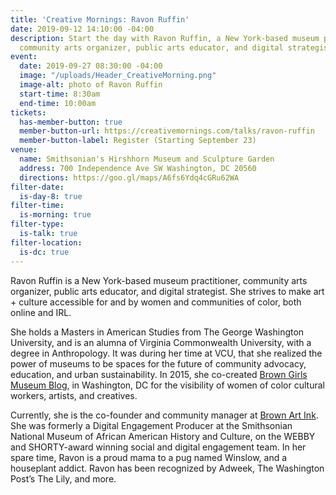 ```yaml
---
title: 'Creative Mornings: Ravon Ruffin'
date: 2019-09-12 14:10:00 -04:00
description: Start the day with Ravon Ruffin, a New York-based museum practitioner,
  community arts organizer, public arts educator, and digital strategist.
event:
  date: 2019-09-27 08:30:00 -04:00
  image: "/uploads/Header_CreativeMorning.png"
  image-alt: photo of Ravon Ruffin
  start-time: 8:30am
  end-time: 10:00am
tickets:
  has-member-button: true
  member-button-url: https://creativemornings.com/talks/ravon-ruffin
  member-button-label: Register (Starting September 23)
venue:
  name: Smithsonian's Hirshhorn Museum and Sculpture Garden
  address: 700 Independence Ave SW Washington, DC 20560
  directions: https://goo.gl/maps/A6fs6Ydq4cGRu62WA
filter-date:
  is-day-8: true
filter-time:
  is-morning: true
filter-type:
  is-talk: true
filter-location:
  is-dc: true
---
```


Ravon Ruffin is a New York-based museum practitioner, community arts organizer, public arts educator, and digital strategist. She strives to make art + culture accessible for and by women and communities of color, both online and IRL.

She holds a Masters in American Studies from The George Washington University, and is an alumna of Virginia Commonwealth University, with a degree in Anthropology. It was during her time at VCU, that she realized the power of museums to be spaces for the future of community advocacy, education, and urban sustainability. In 2015, she co-created [Brown Girls Museum Blog](http://browngirlsmuseumblog.com/), in Washington, DC for the visibility of women of color cultural workers, artists, and creatives.

Currently, she is the co-founder and community manager at [Brown Art Ink](http://brownartink.com/). She was formerly a Digital Engagement Producer at the Smithsonian National Museum of African American History and Culture, on the WEBBY and SHORTY-award winning social and digital engagement team. In her spare time, Ravon is a proud mama to a pug named Winslow, and a houseplant addict. Ravon has been recognized by Adweek, The Washington Post’s The Lily, and more.
